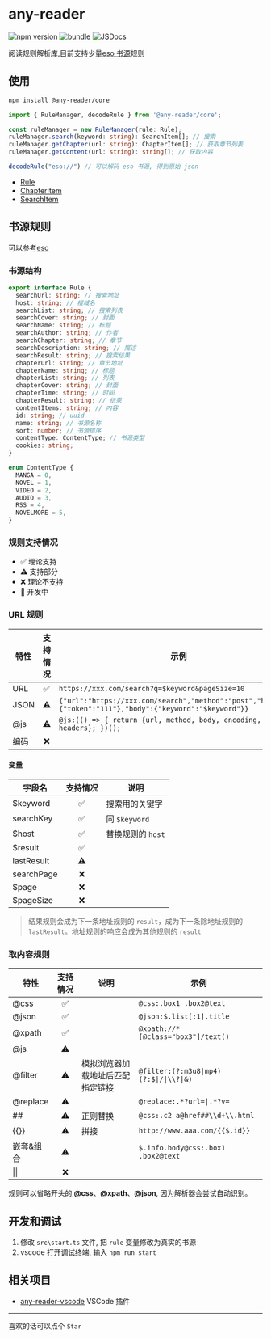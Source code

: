 # any-reader

[![npm version][npm-version-src]][npm-version-href]
[![bundle][bundle-src]][bundle-href]
[![JSDocs][jsdocs-src]][jsdocs-href]

阅读规则解析库,目前支持少量[eso 书源](https://github.com/mabDc/eso_source)规则

## 使用

```sh
npm install @any-reader/core
```

```typescript
import { RuleManager, decodeRule } from '@any-reader/core';

const ruleManager = new RuleManager(rule: Rule);
ruleManager.search(keyword: string): SearchItem[]; // 搜索
ruleManager.getChapter(url: string): ChapterItem[]; // 获取章节列表
ruleManager.getContent(url: string): string[]; // 获取内容

decodeRule("eso://") // 可以解码 eso 书源, 得到原始 json
```

- [Rule](https://www.jsdocs.io/package/@any-reader/core#Rule)
- [ChapterItem](https://www.jsdocs.io/package/@any-reader/core#ChapterItem)
- [SearchItem](https://www.jsdocs.io/package/@any-reader/core#SearchItem)

## 书源规则

可以参考[eso](https://github.com/mabDc/eso_source)

### 书源结构

```typescript
export interface Rule {
  searchUrl: string; // 搜索地址
  host: string; // 根域名
  searchList: string; // 搜索列表
  searchCover: string; // 封面
  searchName: string; // 标题
  searchAuthor: string; // 作者
  searchChapter: string; // 章节
  searchDescription: string; // 描述
  searchResult: string; // 搜索结果
  chapterUrl: string; // 章节地址
  chapterName: string; // 标题
  chapterList: string; // 列表
  chapterCover: string; // 封面
  chapterTime: string; // 时间
  chapterResult: string; // 结果
  contentItems: string; // 内容
  id: string; // uuid
  name: string; // 书源名称
  sort: number; // 书源排序
  contentType: ContentType; // 书源类型
  cookies: string;
}

enum ContentType {
  MANGA = 0,
  NOVEL = 1,
  VIDEO = 2,
  AUDIO = 3,
  RSS = 4,
  NOVELMORE = 5,
}
```

### 规则支持情况

- ✅ 理论支持
- ⚠️ 支持部分
- ❌ 理论不支持
- 🚧 开发中

### URL 规则

| 特性 | 支持情况 | 示例                                                                                                       |
| ---- | :------: | ---------------------------------------------------------------------------------------------------------- |
| URL  |    ✅    | `https://xxx.com/search?q=$keyword&pageSize=10`                                                            |
| JSON |    ⚠️    | `{"url":"https://xxx.com/search","method":"post","headers":{"token":"111"},"body":{"keyword":"$keyword"}}` |
| @js  |    ⚠️    | `@js:(() => { return {url, method, body, encoding, headers}; })();`                                        |
| 编码 |    ❌    |                                                                                                            |

#### 变量

| 字段名     | 支持情况 | 说明              |
| ---------- | :------: | ----------------- |
| $keyword   |    ✅    | 搜索用的关键字    |
| searchKey  |    ✅    | 同 `$keyword`     |
| $host      |    ✅    | 替换规则的 `host` |
| $result    |    ✅    |                   |
| lastResult |    ⚠️    |                   |
| searchPage |    ❌    |                   |
| $page      |    ❌    |                   |
| $pageSize  |    ❌    |                   |

> 结果规则会成为下一条地址规则的 `result`，成为下一条除地址规则的 `lastResult`。地址规则的响应会成为其他规则的 `result`

### 取内容规则

| 特性       | 支持情况 | 说明                             | 示例                                    |
| ---------- | :------: | -------------------------------- | --------------------------------------- |
| @css       |    ✅    |                                  | `@css:.box1 .box2@text`                 |
| @json      |    ✅    |                                  | `@json:$.list[:1].title`                |
| @xpath     |    ✅    |                                  | `@xpath://*[@class="box3"]/text()`      |
| @js        |    ⚠️    |                                  |                                         |
| @filter    |    ⚠️    | 模拟浏览器加载地址后匹配指定链接 | `@filter:(?:m3u8\|mp4)(?:$\|/\|\\?\|&)` |
| @replace   |    ⚠️    |                                  | `@replace:.*?url=\|.*?v=`               |
| ##         |    ⚠️    | 正则替换                         | `@css:.c2 a@href##\\d+\\.html`          |
| \{\{\}\}   |    ⚠️    | 拼接                             | `http://www.aaa.com/{{$.id}}`           |
| 嵌套\&组合 |    ⚠️    |                                  | `$.info.body@css:.box1 .box2@text`      |
| \|\|       |    ❌    |                                  |                                         |

规则可以省略开头的,**@css**、**@xpath**、**@json**, 因为解析器会尝试自动识别。

## 开发和调试

1. 修改 `src\start.ts` 文件, 把 `rule` 变量修改为真实的书源
2. vscode 打开调试终端, 输入 `npm run start`

## 相关项目

- [any-reader-vscode](https://github.com/aooiuu/any-reader-vscode) VSCode 插件

---

喜欢的话可以点个 `Star`

<!-- Badges -->

[npm-version-src]: https://img.shields.io/npm/v/@any-reader/core?style=flat&colorA=18181B&colorB=F0DB4F
[npm-version-href]: https://npmjs.com/package/@any-reader/core
[bundle-src]: https://img.shields.io/bundlephobia/minzip/@any-reader/core?style=flat&colorA=18181B&colorB=F0DB4F
[bundle-href]: https://bundlephobia.com/result?p=@any-reader/core
[jsdocs-src]: https://img.shields.io/badge/jsDocs.io-reference-18181B?style=flat&colorA=18181B&colorB=F0DB4F
[jsdocs-href]: https://www.jsdocs.io/package/@any-reader/core
